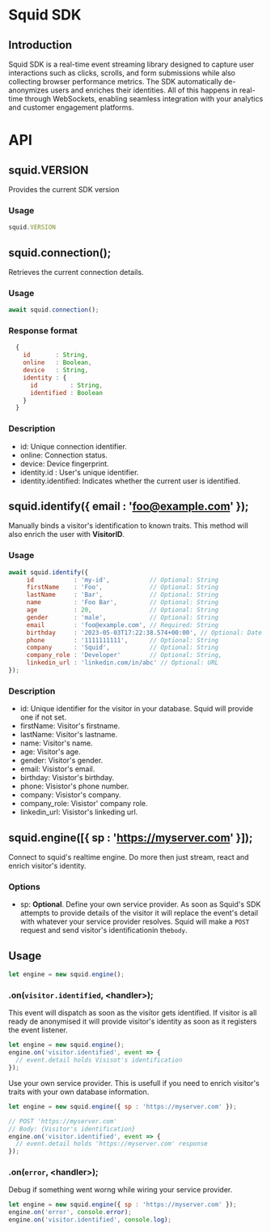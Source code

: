 # Squid SDK

## Introduction

Squid SDK is a real-time event streaming library designed to capture user interactions such as clicks, scrolls, and form submissions while also collecting browser performance metrics. The SDK automatically de-anonymizes users and enriches their identities. All of this happens in real-time through WebSockets, enabling seamless integration with your analytics and customer engagement platforms.

# API 

## squid.VERSION
Provides the current SDK version

### Usage
```javascript
squid.VERSION
```

## squid.connection();
Retrieves the current connection details.

### Usage
```javascript
await squid.connection();
```

### Response format
```javascript
  {
    id       : String,
    online   : Boolean,
    device   : String,
    identity : {
      id         : String,
      identified : Boolean
    }
  }
```
### Description
- id: Unique connection identifier.
- online: Connection status.
- device: Device fingerprint.
- identity.id : User's unique identifier. 
- identity.identified: Indicates whether the current user is identified.

## squid.identify({ email : 'foo@example.com' });
Manually binds a visitor's identification to known traits. This method will also enrich the user with **VisitorID**.

### Usage
```javascript
await squid.identify({ 
     id           : 'my-id',           // Optional: String
     firstName    : 'Foo',             // Optional: String
     lastName     : 'Bar',             // Optional: String
     name         : 'Foo Bar',         // Optional: String
     age          : 20,                // Optional: String
     gender       : 'male',            // Optional: String
     email        : 'foo@example.com', // Required: String
     birthday     : '2023-05-03T17:22:38.574+00:00', // Optional: Date
     phone        : '1111111111',      // Optional: String
     company      : 'Squid',           // Optional: String
     company_role : 'Developer'        // Optional: String,
     linkedin_url : 'linkedin.com/in/abc' // Optional: URL
});
```

### Description
- id: Unique identifier for the visitor in your database. Squid will provide one if not set.
- firstName: Visitor's firstname.
- lastName: Visitor's  lastname.
- name: Visitor's name.
- age: Visitor's age.
- gender: Visitor's gender.
- email: Visistor's email.
- birthday: Visistor's birthday.
- phone: Visistor's phone number.
- company: Visistor's company.
- company_role: Visistor' company role.
- linkedin_url: Visistor's linkeding url.

## squid.engine([{ sp : 'https://myserver.com' }]);
Connect to squid's realtime engine. Do more then just stream, react and enrich visitor's identity.

### Options
 - sp:  **Optional**. Define your own service provider. As soon as Squid's SDK attempts to provide details of the visitor it will replace the event's detail with whatever your service provider resolves. Squid will make a `POST` request and send visitor's identificationin the`body`.
 

## Usage
 
```javascript
let engine = new squid.engine();
```

### .on(`visitor.identified`, \<handler\>);
This event will dispatch as soon as the visitor gets identified. If visitor is all ready de anonymised it will provide visitor's identity as soon as it registers the event listener.

```javascript
let engine = new squid.engine();
engine.on('visitor.identified', event => {
  // event.detail holds Visisot's identification
});
```

Use your own service provider. This is usefull if you need to enrich visitor's traits with your own database information.
```javascript
let engine = new squid.engine({ sp : 'https://myserver.com' });

// POST 'https://myserver.com'  
// Body: {Visitor's identification}
engine.on('visitor.identified', event => {
  // event.detail holds 'https://myserver.com' response
});
```

### .on(`error`, \<handler\>);
Debug if something went worng while wiring your service provider.

```javascript
let engine = new squid.engine({ sp : 'https://myserver.com' });
engine.on('error', console.error);
engine.on('visitor.identified', console.log);
```

